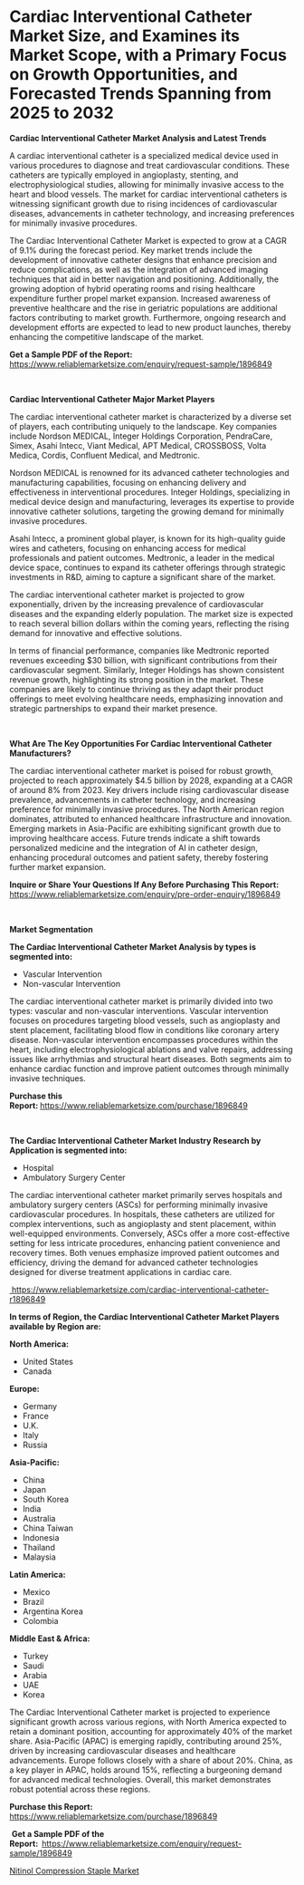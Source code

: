 <p><h1>Cardiac Interventional Catheter Market Size, and Examines its Market Scope, with a Primary Focus on Growth Opportunities, and Forecasted Trends Spanning from 2025 to 2032</h1></p><p><strong>Cardiac Interventional Catheter Market Analysis and Latest Trends</strong></p>
<p><p>A cardiac interventional catheter is a specialized medical device used in various procedures to diagnose and treat cardiovascular conditions. These catheters are typically employed in angioplasty, stenting, and electrophysiological studies, allowing for minimally invasive access to the heart and blood vessels. The market for cardiac interventional catheters is witnessing significant growth due to rising incidences of cardiovascular diseases, advancements in catheter technology, and increasing preferences for minimally invasive procedures.</p><p>The Cardiac Interventional Catheter Market is expected to grow at a CAGR of 9.1% during the forecast period. Key market trends include the development of innovative catheter designs that enhance precision and reduce complications, as well as the integration of advanced imaging techniques that aid in better navigation and positioning. Additionally, the growing adoption of hybrid operating rooms and rising healthcare expenditure further propel market expansion. Increased awareness of preventive healthcare and the rise in geriatric populations are additional factors contributing to market growth. Furthermore, ongoing research and development efforts are expected to lead to new product launches, thereby enhancing the competitive landscape of the market.</p></p>
<p><strong>Get a Sample PDF of the Report:&nbsp;</strong> <a href="https://www.reliablemarketsize.com/enquiry/request-sample/1896849?utm_campaign=2628&utm_medium=2&utm_source=Github&utm_content=ia&utm_term=05032025&utm_id=cardiac-interventional-catheter">https://www.reliablemarketsize.com/enquiry/request-sample/1896849</a></p>
<p>&nbsp;</p>
<p><strong>Cardiac Interventional Catheter Major Market Players</strong></p>
<p><p>The cardiac interventional catheter market is characterized by a diverse set of players, each contributing uniquely to the landscape. Key companies include Nordson MEDICAL, Integer Holdings Corporation, PendraCare, Simex, Asahi Intecc, Viant Medical, APT Medical, CROSSBOSS, Volta Medica, Cordis, Confluent Medical, and Medtronic.</p><p>Nordson MEDICAL is renowned for its advanced catheter technologies and manufacturing capabilities, focusing on enhancing delivery and effectiveness in interventional procedures. Integer Holdings, specializing in medical device design and manufacturing, leverages its expertise to provide innovative catheter solutions, targeting the growing demand for minimally invasive procedures.</p><p>Asahi Intecc, a prominent global player, is known for its high-quality guide wires and catheters, focusing on enhancing access for medical professionals and patient outcomes. Medtronic, a leader in the medical device space, continues to expand its catheter offerings through strategic investments in R&D, aiming to capture a significant share of the market.</p><p>The cardiac interventional catheter market is projected to grow exponentially, driven by the increasing prevalence of cardiovascular diseases and the expanding elderly population. The market size is expected to reach several billion dollars within the coming years, reflecting the rising demand for innovative and effective solutions.</p><p>In terms of financial performance, companies like Medtronic reported revenues exceeding $30 billion, with significant contributions from their cardiovascular segment. Similarly, Integer Holdings has shown consistent revenue growth, highlighting its strong position in the market. These companies are likely to continue thriving as they adapt their product offerings to meet evolving healthcare needs, emphasizing innovation and strategic partnerships to expand their market presence.</p></p>
<p>&nbsp;</p>
<p><strong>What Are The Key Opportunities For Cardiac Interventional Catheter Manufacturers?</strong></p>
<p><p>The cardiac interventional catheter market is poised for robust growth, projected to reach approximately $4.5 billion by 2028, expanding at a CAGR of around 8% from 2023. Key drivers include rising cardiovascular disease prevalence, advancements in catheter technology, and increasing preference for minimally invasive procedures. The North American region dominates, attributed to enhanced healthcare infrastructure and innovation. Emerging markets in Asia-Pacific are exhibiting significant growth due to improving healthcare access. Future trends indicate a shift towards personalized medicine and the integration of AI in catheter design, enhancing procedural outcomes and patient safety, thereby fostering further market expansion.</p></p>
<p><strong>Inquire or Share Your Questions If Any Before Purchasing This Report:</strong> <a href="https://www.reliablemarketsize.com/enquiry/pre-order-enquiry/1896849?utm_campaign=2628&utm_medium=2&utm_source=Github&utm_content=ia&utm_term=05032025&utm_id=cardiac-interventional-catheter">https://www.reliablemarketsize.com/enquiry/pre-order-enquiry/1896849</a></p>
<p>&nbsp;</p>
<p><strong>Market Segmentation</strong></p>
<p><strong>The Cardiac Interventional Catheter Market Analysis by types is segmented into:</strong></p>
<p><ul><li>Vascular Intervention</li><li>Non-vascular Intervention</li></ul></p>
<p><p>The cardiac interventional catheter market is primarily divided into two types: vascular and non-vascular interventions. Vascular intervention focuses on procedures targeting blood vessels, such as angioplasty and stent placement, facilitating blood flow in conditions like coronary artery disease. Non-vascular intervention encompasses procedures within the heart, including electrophysiological ablations and valve repairs, addressing issues like arrhythmias and structural heart diseases. Both segments aim to enhance cardiac function and improve patient outcomes through minimally invasive techniques.</p></p>
<p><strong>Purchase this Report:&nbsp;</strong><a href="https://www.reliablemarketsize.com/purchase/1896849?utm_campaign=2628&utm_medium=2&utm_source=Github&utm_content=ia&utm_term=05032025&utm_id=cardiac-interventional-catheter">https://www.reliablemarketsize.com/purchase/1896849</a></p>
<p>&nbsp;</p>
<p><strong>The Cardiac Interventional Catheter Market Industry Research by Application is segmented into:</strong></p>
<p><ul><li>Hospital</li><li>Ambulatory Surgery Center</li></ul></p>
<p><p>The cardiac interventional catheter market primarily serves hospitals and ambulatory surgery centers (ASCs) for performing minimally invasive cardiovascular procedures. In hospitals, these catheters are utilized for complex interventions, such as angioplasty and stent placement, within well-equipped environments. Conversely, ASCs offer a more cost-effective setting for less intricate procedures, enhancing patient convenience and recovery times. Both venues emphasize improved patient outcomes and efficiency, driving the demand for advanced catheter technologies designed for diverse treatment applications in cardiac care.</p></p>
<p><a href="https://www.reliablemarketsize.com/cardiac-interventional-catheter-r1896849?utm_campaign=2628&utm_medium=2&utm_source=Github&utm_content=ia&utm_term=05032025&utm_id=cardiac-interventional-catheter">&nbsp;https://www.reliablemarketsize.com/cardiac-interventional-catheter-r1896849</a></p>
<p><strong>In terms of Region, the Cardiac Interventional Catheter Market Players available by Region are:</strong></p>
<p>
    <p> <strong> North America: </strong>
        <ul>
            <li>United States</li>
            <li>Canada</li>
        </ul>
        </p> 
    <p> <strong> Europe: </strong>
        <ul>
            <li>Germany</li>
            <li>France</li>
            <li>U.K.</li>
            <li>Italy</li>
            <li>Russia</li>
        </ul>
        </p> 
    <p> <strong> Asia-Pacific: </strong>
        <ul>
            <li>China</li>
            <li>Japan</li>
            <li>South Korea</li>
            <li>India</li>
            <li>Australia</li>
            <li>China Taiwan</li>
            <li>Indonesia</li>
            <li>Thailand</li>
            <li>Malaysia</li>
        </ul>
        </p> 
    <p> <strong> Latin America: </strong>
        <ul>
            <li>Mexico</li>
            <li>Brazil</li>
            <li>Argentina Korea</li>
            <li>Colombia</li>
        </ul>
        </p> 
    <p> <strong> Middle East & Africa: </strong>
        <ul>
            <li>Turkey</li>
            <li>Saudi</li>
            <li>Arabia</li>
            <li>UAE</li>
            <li>Korea</li>
        </ul>
    </p>
    </p>
<p><p>The Cardiac Interventional Catheter market is projected to experience significant growth across various regions, with North America expected to retain a dominant position, accounting for approximately 40% of the market share. Asia-Pacific (APAC) is emerging rapidly, contributing around 25%, driven by increasing cardiovascular diseases and healthcare advancements. Europe follows closely with a share of about 20%. China, as a key player in APAC, holds around 15%, reflecting a burgeoning demand for advanced medical technologies. Overall, this market demonstrates robust potential across these regions.</p></p>
<p><strong>Purchase this Report: </strong><a href="https://www.reliablemarketsize.com/purchase/1896849?utm_campaign=2628&utm_medium=2&utm_source=Github&utm_content=ia&utm_term=05032025&utm_id=cardiac-interventional-catheter">https://www.reliablemarketsize.com/purchase/1896849</a></p>
<p>&nbsp;<strong>Get a Sample PDF of the Report:&nbsp;&nbsp;</strong><a href="https://www.reliablemarketsize.com/enquiry/request-sample/1896849?utm_campaign=2628&utm_medium=2&utm_source=Github&utm_content=ia&utm_term=05032025&utm_id=cardiac-interventional-catheter">https://www.reliablemarketsize.com/enquiry/request-sample/1896849</a></p>
<p><strong></strong></p>
<p><p><a href="https://github.com/toldenargelia86/Market-Research-Report-List-1/blob/main/nitinol-compression-staple-market.md?utm_campaign=2628&utm_medium=2&utm_source=Github&utm_content=ia&utm_term=05032025&utm_id=cardiac-interventional-catheter">Nitinol Compression Staple Market</a></p></p>